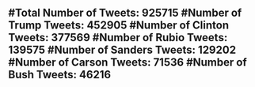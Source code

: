 #Total Number of Tweets: 925715 
#Number of Trump Tweets: 452905
#Number of Clinton Tweets: 377569
#Number of Rubio Tweets: 139575
#Number of Sanders Tweets: 129202
#Number of Carson Tweets: 71536
#Number of Bush Tweets: 46216
---
